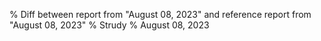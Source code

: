 % Diff between report from "August 08, 2023" and reference report from "August 08, 2023"
% Strudy
% August 08, 2023


